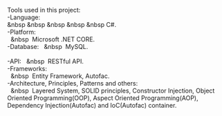 
Tools used in this project: <br/> 
  -Language: <br/> 
   &nbsp &nbsp &nbsp &nbsp &nbsp C#.  <br/> 
  -Platform:  <br/> 
  &nbsp;&nbsp;&nbsp&nbsp;&nbsp;Microsoft .NET CORE. <br/> 
  -Database: 
  &nbsp;&nbsp;&nbsp&nbsp;&nbsp;MySQL. <br/>  
  -API: 
    &nbsp;&nbsp;&nbsp&nbsp;&nbsp;RESTful API. <br/>
    -Frameworks: <br/>
    &nbsp;&nbsp;&nbsp&nbsp;&nbsp;Entity Framework, Autofac.  <br/>
    -Architecture, Principles, Patterns and others: <br/>
    &nbsp;&nbsp;&nbsp&nbsp;&nbsp;Layered System, SOLID principles, Constructor Injection, Object Oriented Programming(OOP), Aspect Oriented Programming(AOP), Dependency Injection(Autofac) and IoC(Autofac) container. 

